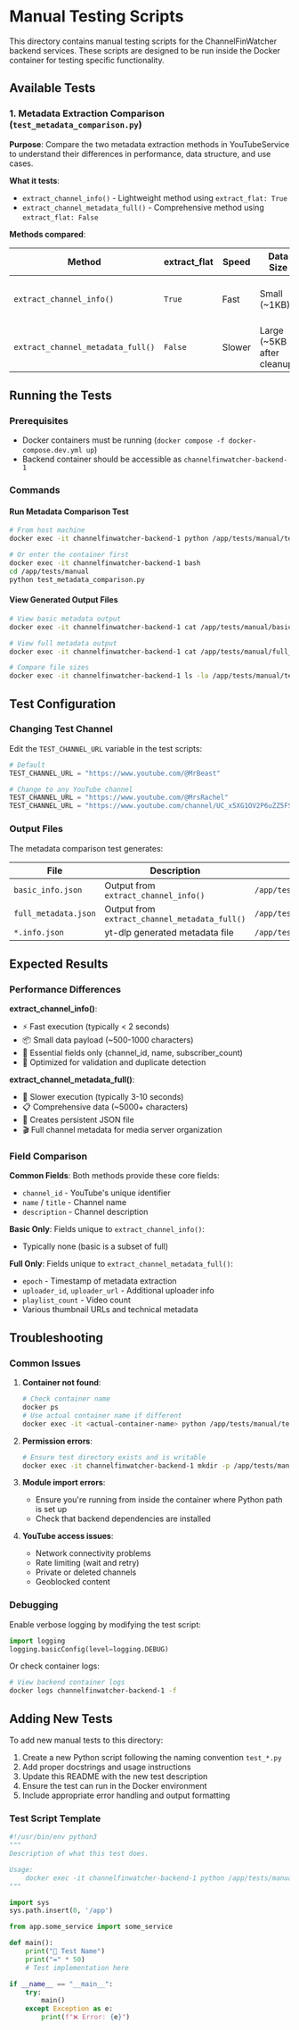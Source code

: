 # Manual Testing Scripts

This directory contains manual testing scripts for the ChannelFinWatcher backend services. These scripts are designed to be run inside the Docker container for testing specific functionality.

## Available Tests

### 1. Metadata Extraction Comparison (`test_metadata_comparison.py`)

**Purpose**: Compare the two metadata extraction methods in YouTubeService to understand their differences in performance, data structure, and use cases.

**What it tests**:
- `extract_channel_info()` - Lightweight method using `extract_flat: True`
- `extract_channel_metadata_full()` - Comprehensive method using `extract_flat: False`

**Methods compared**:

| Method | extract_flat | Speed | Data Size | Use Case |
|--------|--------------|-------|-----------|----------|
| `extract_channel_info()` | `True` | Fast | Small (~1KB) | Basic validation, duplicate detection |
| `extract_channel_metadata_full()` | `False` | Slower | Large (~5KB after cleanup) | Complete metadata, file creation |

## Running the Tests

### Prerequisites
- Docker containers must be running (`docker compose -f docker-compose.dev.yml up`)
- Backend container should be accessible as `channelfinwatcher-backend-1`

### Commands

#### Run Metadata Comparison Test

```bash
# From host machine
docker exec -it channelfinwatcher-backend-1 python /app/tests/manual/test_metadata_comparison.py

# Or enter the container first
docker exec -it channelfinwatcher-backend-1 bash
cd /app/tests/manual
python test_metadata_comparison.py
```

#### View Generated Output Files

```bash
# View basic metadata output
docker exec -it channelfinwatcher-backend-1 cat /app/tests/manual/basic_info.json

# View full metadata output
docker exec -it channelfinwatcher-backend-1 cat /app/tests/manual/full_metadata.json

# Compare file sizes
docker exec -it channelfinwatcher-backend-1 ls -la /app/tests/manual/temp_metadata/
```

## Test Configuration

### Changing Test Channel

Edit the `TEST_CHANNEL_URL` variable in the test scripts:

```python
# Default
TEST_CHANNEL_URL = "https://www.youtube.com/@MrBeast"

# Change to any YouTube channel
TEST_CHANNEL_URL = "https://www.youtube.com/@MrsRachel"
TEST_CHANNEL_URL = "https://www.youtube.com/channel/UC_x5XG1OV2P6uZZ5FSM9Ttw"  # YouTube handle
```

### Output Files

The metadata comparison test generates:

| File | Description | Location |
|------|-------------|----------|
| `basic_info.json` | Output from `extract_channel_info()` | `/app/tests/manual/` |
| `full_metadata.json` | Output from `extract_channel_metadata_full()` | `/app/tests/manual/` |
| `*.info.json` | yt-dlp generated metadata file | `/app/tests/manual/temp_metadata/` |

## Expected Results

### Performance Differences

**extract_channel_info()**:
- ⚡ Fast execution (typically < 2 seconds)
- 📦 Small data payload (~500-1000 characters)
- 🎯 Essential fields only (channel_id, name, subscriber_count)
- 🔧 Optimized for validation and duplicate detection

**extract_channel_metadata_full()**:
- 🐌 Slower execution (typically 3-10 seconds)
- 📋 Comprehensive data (~5000+ characters)
- 💾 Creates persistent JSON file
- 🎬 Full channel metadata for media server organization

### Field Comparison

**Common Fields**: Both methods provide these core fields:
- `channel_id` - YouTube's unique identifier
- `name` / `title` - Channel name
- `description` - Channel description

**Basic Only**: Fields unique to `extract_channel_info()`:
- Typically none (basic is a subset of full)

**Full Only**: Fields unique to `extract_channel_metadata_full()`:
- `epoch` - Timestamp of metadata extraction
- `uploader_id`, `uploader_url` - Additional uploader info
- `playlist_count` - Video count
- Various thumbnail URLs and technical metadata

## Troubleshooting

### Common Issues

1. **Container not found**:
   ```bash
   # Check container name
   docker ps
   # Use actual container name if different
   docker exec -it <actual-container-name> python /app/tests/manual/test_metadata_comparison.py
   ```

2. **Permission errors**:
   ```bash
   # Ensure test directory exists and is writable
   docker exec -it channelfinwatcher-backend-1 mkdir -p /app/tests/manual/temp_metadata
   ```

3. **Module import errors**:
   - Ensure you're running from inside the container where Python path is set up
   - Check that backend dependencies are installed

4. **YouTube access issues**:
   - Network connectivity problems
   - Rate limiting (wait and retry)
   - Private or deleted channels
   - Geoblocked content

### Debugging

Enable verbose logging by modifying the test script:

```python
import logging
logging.basicConfig(level=logging.DEBUG)
```

Or check container logs:

```bash
# View backend container logs
docker logs channelfinwatcher-backend-1 -f
```

## Adding New Tests

To add new manual tests to this directory:

1. Create a new Python script following the naming convention `test_*.py`
2. Add proper docstrings and usage instructions
3. Update this README with the new test description
4. Ensure the test can run in the Docker environment
5. Include appropriate error handling and output formatting

### Test Script Template

```python
#!/usr/bin/env python3
"""
Description of what this test does.

Usage:
    docker exec -it channelfinwatcher-backend-1 python /app/tests/manual/test_example.py
"""

import sys
sys.path.insert(0, '/app')

from app.some_service import some_service

def main():
    print("🧪 Test Name")
    print("=" * 50)
    # Test implementation here

if __name__ == "__main__":
    try:
        main()
    except Exception as e:
        print(f"❌ Error: {e}")
```